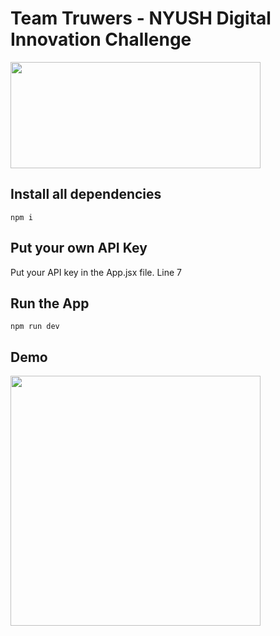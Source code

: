 # Team Truwers - NYUSH Digital Innovation Challenge
<img src="https://github.com/alibinauanov/dietplan-truwers-nyushdic/assets/106968134/15b2a7b3-2cb1-4fbd-b491-b66d8900dec3" width="400" height="170"/>

## Install all dependencies
```npm i```

## Put your own API Key
Put your API key in the App.jsx file. Line 7

## Run the App
```npm run dev```

## Demo
<img src="https://github.com/alibinauanov/dietplan-truwers-nyushdic/assets/106968134/74240fc1-d283-4acb-97c1-1448ff7107cb" width="400" height="400"/>
